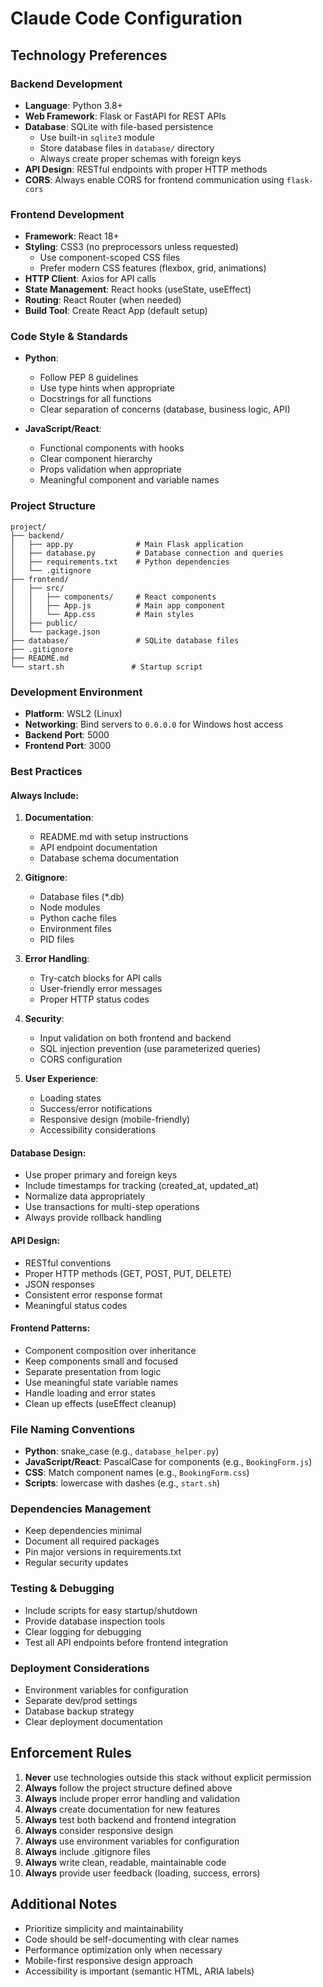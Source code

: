 # Claude Code Configuration

## Technology Preferences

### Backend Development
- **Language**: Python 3.8+
- **Web Framework**: Flask or FastAPI for REST APIs
- **Database**: SQLite with file-based persistence
  - Use built-in `sqlite3` module
  - Store database files in `database/` directory
  - Always create proper schemas with foreign keys
- **API Design**: RESTful endpoints with proper HTTP methods
- **CORS**: Always enable CORS for frontend communication using `flask-cors`

### Frontend Development
- **Framework**: React 18+
- **Styling**: CSS3 (no preprocessors unless requested)
  - Use component-scoped CSS files
  - Prefer modern CSS features (flexbox, grid, animations)
- **HTTP Client**: Axios for API calls
- **State Management**: React hooks (useState, useEffect)
- **Routing**: React Router (when needed)
- **Build Tool**: Create React App (default setup)

### Code Style & Standards
- **Python**:
  - Follow PEP 8 guidelines
  - Use type hints when appropriate
  - Docstrings for all functions
  - Clear separation of concerns (database, business logic, API)

- **JavaScript/React**:
  - Functional components with hooks
  - Clear component hierarchy
  - Props validation when appropriate
  - Meaningful component and variable names

### Project Structure
```
project/
├── backend/
│   ├── app.py              # Main Flask application
│   ├── database.py         # Database connection and queries
│   ├── requirements.txt    # Python dependencies
│   └── .gitignore
├── frontend/
│   ├── src/
│   │   ├── components/     # React components
│   │   ├── App.js          # Main app component
│   │   └── App.css         # Main styles
│   ├── public/
│   └── package.json
├── database/               # SQLite database files
├── .gitignore
├── README.md
└── start.sh               # Startup script
```

### Development Environment
- **Platform**: WSL2 (Linux)
- **Networking**: Bind servers to `0.0.0.0` for Windows host access
- **Backend Port**: 5000
- **Frontend Port**: 3000

### Best Practices

#### Always Include:
1. **Documentation**:
   - README.md with setup instructions
   - API endpoint documentation
   - Database schema documentation

2. **Gitignore**:
   - Database files (*.db)
   - Node modules
   - Python cache files
   - Environment files
   - PID files

3. **Error Handling**:
   - Try-catch blocks for API calls
   - User-friendly error messages
   - Proper HTTP status codes

4. **Security**:
   - Input validation on both frontend and backend
   - SQL injection prevention (use parameterized queries)
   - CORS configuration

5. **User Experience**:
   - Loading states
   - Success/error notifications
   - Responsive design (mobile-friendly)
   - Accessibility considerations

#### Database Design:
- Use proper primary and foreign keys
- Include timestamps for tracking (created_at, updated_at)
- Normalize data appropriately
- Use transactions for multi-step operations
- Always provide rollback handling

#### API Design:
- RESTful conventions
- Proper HTTP methods (GET, POST, PUT, DELETE)
- JSON responses
- Consistent error response format
- Meaningful status codes

#### Frontend Patterns:
- Component composition over inheritance
- Keep components small and focused
- Separate presentation from logic
- Use meaningful state variable names
- Handle loading and error states
- Clean up effects (useEffect cleanup)

### File Naming Conventions
- **Python**: snake_case (e.g., `database_helper.py`)
- **JavaScript/React**: PascalCase for components (e.g., `BookingForm.js`)
- **CSS**: Match component names (e.g., `BookingForm.css`)
- **Scripts**: lowercase with dashes (e.g., `start.sh`)

### Dependencies Management
- Keep dependencies minimal
- Document all required packages
- Pin major versions in requirements.txt
- Regular security updates

### Testing & Debugging
- Include scripts for easy startup/shutdown
- Provide database inspection tools
- Clear logging for debugging
- Test all API endpoints before frontend integration

### Deployment Considerations
- Environment variables for configuration
- Separate dev/prod settings
- Database backup strategy
- Clear deployment documentation

## Enforcement Rules

1. **Never** use technologies outside this stack without explicit permission
2. **Always** follow the project structure defined above
3. **Always** include proper error handling and validation
4. **Always** create documentation for new features
5. **Always** test both backend and frontend integration
6. **Always** consider responsive design
7. **Always** use environment variables for configuration
8. **Always** include .gitignore files
9. **Always** write clean, readable, maintainable code
10. **Always** provide user feedback (loading, success, errors)

## Additional Notes

- Prioritize simplicity and maintainability
- Code should be self-documenting with clear names
- Performance optimization only when necessary
- Mobile-first responsive design approach
- Accessibility is important (semantic HTML, ARIA labels)
